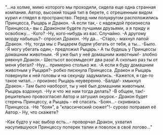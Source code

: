   "...на холме, мимо которого мы проходили, сидела еще одна странная компания. Автор, высокий тощий тип в берете, с отрешенным видом курил и глядел в пространство. Перед ним полукругом расположились Принцесса, Рыцарь и Дракон.
-А если так,- с надеждой произнесла Принцесса,- вы с Драконом будете лучшими друзьями, а я приду и освобожу...
-Кого?
-Ну, кого-нибудь из вас. Случайно.
-А другому морду набьешь?- спросил Дракон.
-Ну да...
-Старо,- махнул лапой Дракон.
-Ну, тогда мы с Рыцарем будем убегать от тебя, а ты...
-Было.
-Я могу убегать один,- предложил Рыцарь.- А ты будешь у Принцессы домашним животным.
-Я уже был у неё домашним животным!- злобно рявкнул Дракон.- Шестьсот восемьдесят два раза! А сколько раз ты от меня убегал?
-Нуу... примерно столько же.
-А если я буду домашним животным у Рыцаря?- робко пискнула Принцесса. Дракон и Рыцарь повернули к ней головы и на секунду задумались.
-Кажется, я где-то такое читал...- произнес Рыцарь неуверенно.
-Балда!- хмыкнул Дракон.- Там было наоборот, ты у неё был домашним животным.
Рыцарь вздохнул.
-Ну и что же нам тогда делать?
-В общем, так!-решительно провозгласил Автор и затушил окурок.- Дракон будет стеречь Принцессу, а Рыцарь - её спасать.
-Боян...- скривиась Принцесса.
-Не "боян", а "классический сюжет"!- сурово поправил её Автор.- Ну, что скажете?

-Как будто у нас выбор есть...- проворчал Дракон, ухватил насупившуюся Принцессу поперек талии и поволок в своё логово..."    
